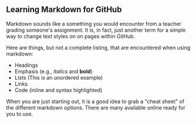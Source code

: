 ## Learning Markdown for GitHub

Markdown sounds like a something you would encounter from a teacher grading someone's assignment.  It is, in fact, just another term for a simple way to change text styles on on pages within GitHub.

Here are things, but not a complete listing, that are encountered when using markdown:

* Headings
* Emphasis (e.g., *italics* and **bold**)
* Lists (This is an unordered example)
* Links
* Code (inline and syntax highlighted)

When you are just starting out, it is a good idea to grab a "cheat sheet" of the different markdown options.  There are many available online ready for you to use.
